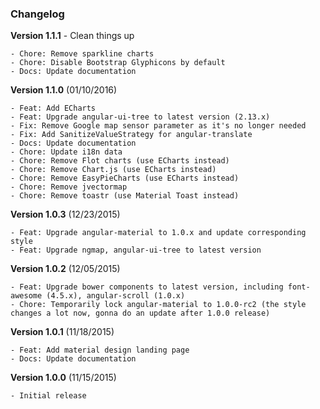 ### Changelog

**Version 1.1.1** - Clean things up

    - Chore: Remove sparkline charts
    - Chore: Disable Bootstrap Glyphicons by default
    - Docs: Update documentation

**Version 1.1.0** (01/10/2016)

    - Feat: Add ECharts
    - Feat: Upgrade angular-ui-tree to latest version (2.13.x)
    - Fix: Remove Google map sensor parameter as it's no longer needed
    - Fix: Add SanitizeValueStrategy for angular-translate
    - Docs: Update documentation
    - Chore: Update i18n data
    - Chore: Remove Flot charts (use ECharts instead)
    - Chore: Remove Chart.js (use ECharts instead)
    - Chore: Remove EasyPieCharts (use ECharts instead)
    - Chore: Remove jvectormap
    - Chore: Remove toastr (use Material Toast instead)

**Version 1.0.3** (12/23/2015)

    - Feat: Upgrade angular-material to 1.0.x and update corresponding style
    - Feat: Upgrade ngmap, angular-ui-tree to latest version

**Version 1.0.2** (12/05/2015)

    - Feat: Upgrade bower components to latest version, including font-awesome (4.5.x), angular-scroll (1.0.x)
    - Chore: Temporarily lock angular-material to 1.0.0-rc2 (the style changes a lot now, gonna do an update after 1.0.0 release)

**Version 1.0.1** (11/18/2015)

    - Feat: Add material design landing page
    - Docs: Update documentation

**Version 1.0.0** (11/15/2015)

    - Initial release
